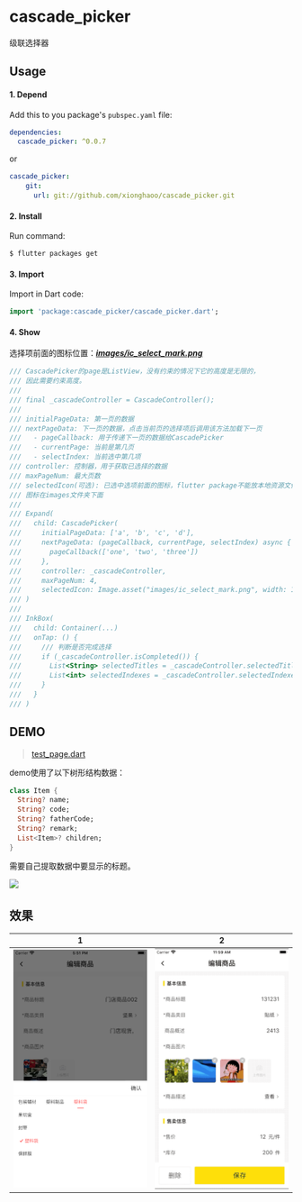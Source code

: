 # cascade_picker

级联选择器

## Usage

#### 1\. Depend

Add this to you package's `pubspec.yaml` file:

```yaml
dependencies:
  cascade_picker: ^0.0.7
```

or

```yaml
cascade_picker:
    git:
      url: git://github.com/xionghaoo/cascade_picker.git
```

#### 2\. Install

Run command:

```bash
$ flutter packages get
```

#### 3\. Import

Import in Dart code:

```dart
import 'package:cascade_picker/cascade_picker.dart';
```

#### 4\. Show

选择项前面的图标位置：[***images/ic_select_mark.png***][3]

```dart
/// CascadePicker的page是ListView，没有约束的情况下它的高度是无限的，
/// 因此需要约束高度。
///
/// final _cascadeController = CascadeController();
///
/// initialPageData: 第一页的数据
/// nextPageData: 下一页的数据，点击当前页的选择项后调用该方法加载下一页
///   - pageCallback: 用于传递下一页的数据给CascadePicker
///   - currentPage: 当前是第几页
///   - selectIndex: 当前选中第几项
/// controller: 控制器，用于获取已选择的数据
/// maxPageNum: 最大页数
/// selectedIcon(可选): 已选中选项前面的图标，flutter package不能放本地资源文件，因此需要从外部传入，
/// 图标在images文件夹下面
///
/// Expand(
///   child: CascadePicker(
///     initialPageData: ['a', 'b', 'c', 'd'],
///     nextPageData: (pageCallback, currentPage, selectIndex) async {
///       pageCallback(['one', 'two', 'three'])
///     },
///     controller: _cascadeController,
///     maxPageNum: 4,
///     selectedIcon: Image.asset("images/ic_select_mark.png", width: 10, height: 10, color: Colors.redAccent,),
/// )
///
/// InkBox(
///   child: Container(...)
///   onTap: () {
///     /// 判断是否完成选择
///     if (_cascadeController.isCompleted()) {
///       List<String> selectedTitles = _cascadeController.selectedTitles;
///       List<int> selectedIndexes = _cascadeController.selectedIndexes;
///     }
///   }
/// )
```

## DEMO
> [test_page.dart][4]

demo使用了以下树形结构数据：
```dart
class Item {
  String? name;
  String? code;
  String? fatherCode;
  String? remark;
  List<Item>? children;
}
```
需要自己提取数据中要显示的标题。

<img src="https://github.com/xionghaoo/cascade_picker/blob/master/demo/demo.jpeg" width="400"/><br/>

## 效果

| 1 | 2 |
| --- | --- |
| ![Demo 1][1] | ![demo 2][2]

[1]:https://github.com/xionghaoo/assets/blob/master/cascade_picker_1.png?raw=true
[2]:https://github.com/xionghaoo/assets/blob/master/cascade_picker_2.gif?raw=true
[3]:https://github.com/xionghaoo/cascade_picker/blob/master/images/ic_select_mark.png?raw=true
[4]:https://github.com/xionghaoo/cascade_picker/blob/master/demo/test_page.dart
[5]:https://github.com/xionghaoo/cascade_picker/blob/master/demo/demo.jpeg?raw=true